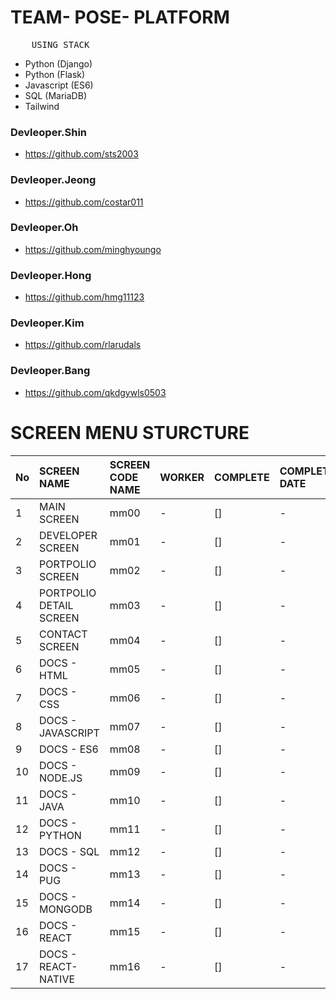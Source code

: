 # TEAM- POSE- PLATFORM

<pre>
    USING STACK
</pre>

- Python (Django)
- Python (Flask)
- Javascript (ES6)
- SQL (MariaDB)
- Tailwind

### Devleoper.Shin

- https://github.com/sts2003

### Devleoper.Jeong

- https://github.com/costar011

### Devleoper.Oh

- https://github.com/minghyoungo

### Devleoper.Hong

- https://github.com/hmg11123

### Devleoper.Kim

- https://github.com/rlarudals

### Devleoper.Bang

- https://github.com/qkdgywls0503

# SCREEN MENU STURCTURE

| No  | SCREEN NAME             | SCREEN CODE NAME | WORKER | COMPLETE | COMPLETE DATE |
| :-- | :---------------------- | :--------------- | :----- | :------- | :------------ |
| 1   | MAIN SCREEN             | mm00             | -      | []       | -             |
| 2   | DEVELOPER SCREEN        | mm01             | -      | []       | -             |
| 3   | PORTPOLIO SCREEN        | mm02             | -      | []       | -             |
| 4   | PORTPOLIO DETAIL SCREEN | mm03             | -      | []       | -             |
| 5   | CONTACT SCREEN          | mm04             | -      | []       | -             |
| 6   | DOCS - HTML             | mm05             | -      | []       | -             |
| 7   | DOCS - CSS              | mm06             | -      | []       | -             |
| 8   | DOCS - JAVASCRIPT       | mm07             | -      | []       | -             |
| 9   | DOCS - ES6              | mm08             | -      | []       | -             |
| 10  | DOCS - NODE.JS          | mm09             | -      | []       | -             |
| 11  | DOCS - JAVA             | mm10             | -      | []       | -             |
| 12  | DOCS - PYTHON           | mm11             | -      | []       | -             |
| 13  | DOCS - SQL              | mm12             | -      | []       | -             |
| 14  | DOCS - PUG              | mm13             | -      | []       | -             |
| 15  | DOCS - MONGODB          | mm14             | -      | []       | -             |
| 16  | DOCS - REACT            | mm15             | -      | []       | -             |
| 17  | DOCS - REACT-NATIVE     | mm16             | -      | []       | -             |
